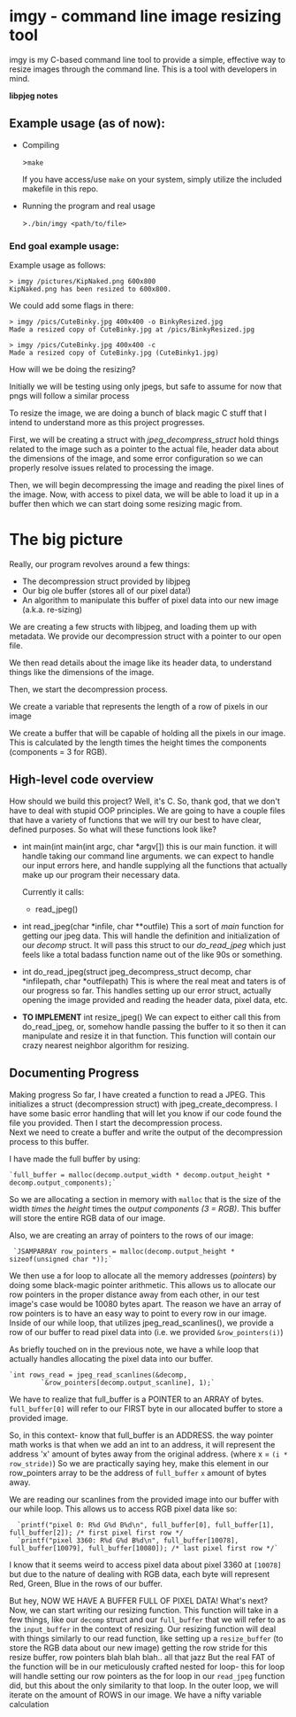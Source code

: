 # imgy - command line image resizing tool

imgy is my C-based command line tool to provide a simple, effective way to resize images through the command line. This is a tool with developers in mind. 

**libpjeg notes**

## Example usage (as of now):
- Compiling

	\>`make`

	If you have access/use `make` on your system, simply utilize the included makefile in this repo.

- Running the program and real usage

	\>`./bin/imgy <path/to/file>`

### End goal example usage:
Example usage as follows:

	> imgy /pictures/KipNaked.png 600x800
	KipNaked.png has been resized to 600x800.

We could add some flags in there:

	> imgy /pics/CuteBinky.jpg 400x400 -o BinkyResized.jpg
	Made a resized copy of CuteBinky.jpg at /pics/BinkyResized.jpg
	
	> imgy /pics/CuteBinky.jpg 400x400 -c
	Made a resized copy of CuteBinky.jpg (CuteBinky1.jpg)  
  
How will we be doing the resizing?

Initially we will be testing using only jpegs, but safe to assume for now that pngs will follow a similar process

To resize the image, we are doing a bunch of black magic C stuff that I intend to understand more as this project progresses.

First, we will be creating a struct with *jpeg_decompress_struct* hold things related to the image such as a pointer to the actual file, header data about the dimensions of the image, and some error configuration so we can properly resolve issues related to processing the image.

Then, we will begin decompressing the image and reading the pixel lines of the image. Now, with access to pixel data, we will be able to load it up in a buffer then which we can start doing some resizing magic from.

# The big picture
Really, our program revolves around a few things:
- The decompression struct provided by libjpeg
- Our big ole buffer (stores all of our pixel data!)
- An algorithm to manipulate this buffer of pixel data into our new image (a.k.a. re-sizing)

We are creating a few structs with libjpeg, and loading them up with metadata. We provide our decompression struct with a pointer to our open file.

We then read details about the image like its header data, to understand things like the dimensions of the image.

Then, we start the decompression process.

We create a variable that represents the length of a row of pixels in our image 

We create a buffer that will be capable of holding all the pixels in our image. This is calculated by the length times the height times the components (components = 3 for RGB).

## High-level code overview

How should we build this project? Well, it's C. So, thank god, that we don't have to deal with stupid OOP principles. We are going to have a couple files that have a variety of functions that we will try our best to have clear, defined purposes. So what will these functions look like?

* int main(int main(int argc, char \*argv[])
	this is our main function. it will handle taking our command line arguments. we can expect to handle our input errors here, and handle supplying all the functions that actually make up our program their necessary data.

	Currently it calls:
	- read_jpeg()

- int read_jpeg(char \*infile, char \*\*outfile)
	This a sort of *main* function for getting our jpeg data. This will handle the definition and initialization of our *decomp* struct. It will pass this struct to our *do_read_jpeg* which just feels like a total badass function name out of the like 90s or something.

- int do_read_jpeg(struct jpeg_decompress_struct decomp, char \*infilepath, char \*outfilepath)
	This is where the real meat and taters is of our progress so far. This handles setting up our error struct, actually opening the image provided and reading the header data, pixel data, etc.
		

- **TO IMPLEMENT** int resize_jpeg()
	We can expect to either call this from do_read_jpeg, or, somehow handle passing the buffer to it so then it can manipulate and resize it in that function.
	This function will contain our crazy nearest neighbor algorithm for resizing.
## Documenting Progress
Making progress
	So far, I have created a function to read a JPEG. This initializes a struct (decompression struct) with jpeg_create_decompress. I have some basic error handling that will let you know if our code found the file you provided. Then I start the decompression process.	
	Next we need to create a buffer and write the output of the decompression process to this buffer. 

I have made the full buffer by using:

	`full_buffer = malloc(decomp.output_width * decomp.output_height * decomp.output_components);` 

So we are allocating a section in memory with `malloc` that is the size of the width *times* the *height* times the *output components (3 = RGB)*. This buffer will store the entire RGB data of our image.
	
Also, we are creating an array of pointers to the rows of our image:

	 `JSAMPARRAY row_pointers = malloc(decomp.output_height * sizeof(unsigned char *));` 

 We then use a for loop to allocate all the memory addresses (*pointers*) by doing some black-magic pointer arithmetic. This allows us to allocate our row pointers in the proper distance away from each other, in our test image's case would be 10080 bytes apart.
 The reason we have an array of row pointers is to have an easy way to point to every row in our image. Inside of our while loop, that utilizes jpeg_read_scanlines(), we provide a row of our buffer to read pixel data into (i.e. we provided `&row_pointers(i)`)

As briefly touched on in the previous note, we have a while loop that actually handles allocating the pixel data into our buffer. 

	`int rows_read = jpeg_read_scanlines(&decomp, 
			`&row_pointers[decomp.output_scanline], 1);`

We have to realize that full_buffer is a POINTER to an ARRAY of bytes. 
`full_buffer[0]` will refer to our FIRST byte in our allocated buffer to store
a provided image.

So, in this context- know that full_buffer is an ADDRESS. the way pointer math works
is that when we add an int to an address, it will represent the address 'x' amount of 
bytes away from the original address. (where x = `(i * row_stride)`)
So we are practically saying hey, make this element in our row_pointers array to be the address of `full_buffer` `x` amount of bytes away.

We are reading our scanlines from the provided image into our buffer with our while loop.
This allows us to access RGB pixel data like so:

	  `printf("pixel 0: R%d G%d B%d\n", full_buffer[0], full_buffer[1], full_buffer[2]); /* first pixel first row */
	  `printf("pixel 3360: R%d G%d B%d\n", full_buffer[10078], full_buffer[10079], full_buffer[10080]); /* last pixel first row */`

I know that it seems weird to access pixel data about pixel 3360 at `[10078]` but due to the nature of dealing with RGB data, each byte will represent Red, Green, Blue in the rows of our buffer.

But hey, NOW WE HAVE A BUFFER FULL OF PIXEL DATA!
What's next?
Now, we can start writing our resizing function. This function will take in a few things, like our `decomp` struct and our `full_buffer` that we will refer to as the `input_buffer` in the context of resizing.
Our resizing function will deal with things similarly to our read function, like setting up a `resize_buffer` (to store the RGB data about our new image) getting the row stride for this resize buffer, row pointers blah blah blah.. all that jazz
But the real FAT of the function will be in our meticulously crafted nested for loop- this for loop will handle setting our row pointers as the for loop in our `read_jpeg` function did, but this about the only similarity to that loop. 
In the outer loop, we will iterate on the amount of ROWS in our image. We have a nifty variable calculation

